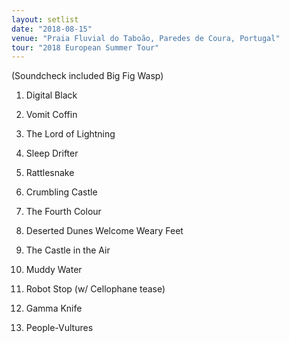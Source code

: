 ```yaml
---
layout: setlist
date: "2018-08-15"
venue: "Praia Fluvial do Taboão, Paredes de Coura, Portugal"
tour: "2018 European Summer Tour"
---
```


(Soundcheck included Big Fig Wasp)

 1. Digital Black

 2. Vomit Coffin

 3. The Lord of Lightning

 4. Sleep Drifter

 5. Rattlesnake

 6. Crumbling Castle

 7. The Fourth Colour

 8. Deserted Dunes Welcome Weary Feet

 9. The Castle in the Air

10. Muddy Water

11. Robot Stop
    (w/ Cellophane tease)

12. Gamma Knife

13. People-Vultures
